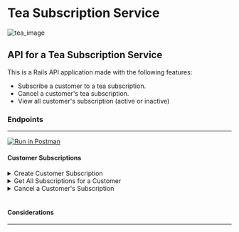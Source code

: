 # Tea Subscription Service

![tea_image](https://cdn.shopify.com/s/files/1/0533/6743/9558/t/5/assets/pf-3c14c005--Tales-of-the-Tea-Pot-3.jpg?v=1621936037)
## API for a Tea Subscription Service

This is a Rails API application made with the following features:
- Subscribe a customer to a tea subscription.
- Cancel a customer's tea subscription.
- View all customer's subscription (active or inactive)

### Endpoints

---

[![Run in Postman](https://run.pstmn.io/button.svg)](https://app.getpostman.com/run-collection/26407126-0d9a1f53-9fd8-4140-83c9-203fd9843292?action=collection%2Ffork&source=rip_markdown&collection-url=entityId%3D26407126-0d9a1f53-9fd8-4140-83c9-203fd9843292%26entityType%3Dcollection%26workspaceId%3D1c1d2802-273e-42f1-9657-8b8957201060)

#### Customer Subscriptions
<details>
  <summary>Create Customer Subscription</summary>
  
  <br>
  Request:

  ```JS
  POST /api/v1/customer_subscriptions
  ```


  Headers:

  ```JS
  Content-Type: application/json
  ```


  Body: 

	```JSON
	{
		"customer_id": "14",
		"subscription_id": "1"
	}
	```

  <br>

  Response: 

	```JSON
		{
			"data": {
				"id": "13",
				"type": "customer_subscription",
				"attributes": {
					"customer_id": 2,
					"subscription_id": 2
				}
			}
		}
	```

</details>

<details>
  <summary>Get All Subscriptions for a Customer</summary>
  
  <br>
  Request:

  ```JS
  GET /api/v1/customer_subscriptions
  ```

  Params: 

  | Name | Requirement | Type | Description |
  | ----- | ----------- | -----| -------------- | 
  | `customer_id` | Required | string | Customer ID

  Response:
  
  ```JSON
  {
    "data": [
      {
        "id": "1",
        "type": "subscriptions",
        "attributes": {
          "title": "Premium",
          "price": 59.5643354788551,
          "status": "inactive",
          "frequency": 2
        }
      },
      {
        "id": "2",
        "type": "subscriptions",
        "attributes": {
          "title": "Bronze",
          "price": 91.0314572295903,
          "status": "inactive",
          "frequency": 4
        }
      },
        {
        "id": "3",
        "type": "subscriptions",
        "attributes": {
          "title": "Student",
          "price": 21.758283638327228,
          "status": "active",
          "frequency": 2
        }
      }
    ]
  }
  ```

</details>

<details>
  <summary>Cancel a Customer's Subscription</summary>
  
  <br>
  Request:
  
  ```JS
  POST /api/v1/customer_subscriptions/:id
  ```
  
  Response:
  | Result | Status |
  | ------ | ------ |
  | Success | 204 |
  
 </details>
 
<br>

#### Considerations
  
---
  

<br>
